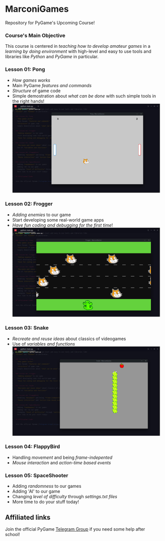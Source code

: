 # MarconiGames
Repository for PyGame's Upcoming Course!

### Course's Main Objective
This course is centered in *teaching how to develop amateur games* in a *learning
by doing environment* with high-level and easy to use tools and libraries like
*Python* and *PyGame* in particular.

### Lesson 01: Pong
- *How games works*
- Main PyGame *features and commands*
- *Structure* of game code
- Simple demostration about *what can be done* with such simple tools in the right hands!
![Pong](./screenshots/01_Pong.png)

### Lesson 02: Frogger
- *Adding enemies* to our game
- Start developing some real-world game apps
- *Have fun coding and debugging for the first time*!
![Frogger](./screenshots/02_Frogger.png)

### Lesson 03: Snake
- *Recreate and reuse ideas* about classics of videogames
- Use of *variables and functions*
![Snake](./screenshots/03_Snake.png)

### Lesson 04: FlappyBird
- Handling *movement* and being *frame-indepented*
- *Mouse interaction* and *action-time based events*

### Lesson 05: SpaceShooter
- Adding *randomness* to our games
- Adding 'AI' to our game
- Changing *level of difficulty* through *settings.txt files*
- More time to do your stuff today!

## Affiliated links

Join the official PyGame [Telegram Group](https://t.me/joinchat/Bz5eoxA0Eg_7tlOkW9qHZg) if you need some help after school!
